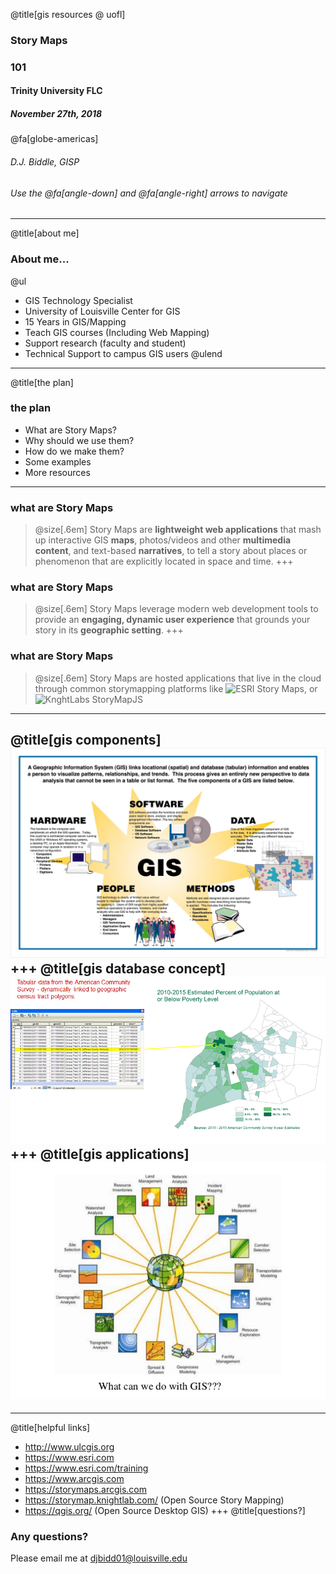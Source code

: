 @title[gis resources @ uofl]
### Story Maps 
### 101
#### Trinity University FLC 
##### November 27th, 2018
@fa[globe-americas]
###### D.J. Biddle, GISP
###### Use the @fa[angle-down] and @fa[angle-right] arrows to navigate
---
@title[about me]
### About me...

@ul
- GIS Technology Specialist
- University of Louisville Center for GIS
- 15 Years in GIS/Mapping
- Teach GIS courses (Including Web Mapping)
- Support research (faculty and student)
- Technical Support to campus GIS users
@ulend
---
@title[the plan]
### the plan
- What are Story Maps? 
- Why should we use them? 
- How do we make them? 
- Some examples
- More resources
---
### what are Story Maps 
> @size[.6em] Story Maps are **lightweight web applications** that mash up interactive GIS **maps**, photos/videos and other **multimedia content**, and text-based **narratives**, to tell a story about places or phenomenon that are explicitly located in space and time. 
+++
### what are Story Maps
> @size[.6em] Story Maps leverage modern web development tools to provide an  **engaging, dynamic user experience** that grounds your story in its **geographic setting**.
+++
### what are Story Maps 
> @size[.6em] Story Maps are hosted applications that live in the cloud through common storymapping platforms like ![ESRI Story Maps](https://storymaps.esri.com), or ![KnghtLabs StoryMapJS](https://storymap.knightlab.com/) 

---

@title[gis components]
![GIS Components](images/components.jpg)
+++
@title[gis database concept]
![GIS Database Link](images/link.png)
+++
@title[gis applications]
![GIS Applications](images/gis-applications.jpg)
---

---
@title[helpful links]
- http://www.ulcgis.org
- https://www.esri.com
- https://www.esri.com/training
- https://www.arcgis.com
- https://storymaps.arcgis.com
- https://storymap.knightlab.com/ (Open Source Story Mapping)
- https://qgis.org/ (Open Source Desktop GIS)
+++
@title[questions?]
### Any questions? 
Please email me at <djbidd01@louisville.edu>

	


 